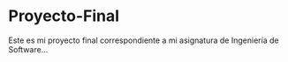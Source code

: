 # Proyecto-Final
Este es mi proyecto final correspondiente a mi asignatura de Ingeniería de Software...
